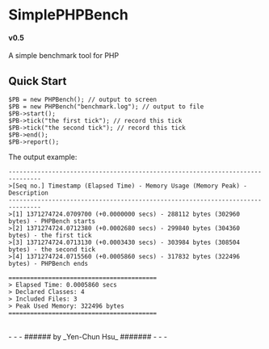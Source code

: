 SimplePHPBench
==============

#### v0.5

A simple benchmark tool for PHP

Quick Start
-----------
    
    $PB = new PHPBench(); // output to screen
    $PB = new PHPBench("benchmark.log"); // output to file
    $PB->start();
    $PB->tick("the first tick"); // record this tick
    $PB->tick("the second tick"); // record this tick
    $PB->end();
    $PB->report();
    
    
The output example:

    -------------------------------------------------------------------------------
    >[Seq no.] Timestamp (Elapsed Time) - Memory Usage (Memory Peak) - Description
    -------------------------------------------------------------------------------
    >[1] 1371274724.0709700 (+0.0000000 secs) - 288112 bytes (302960 bytes) - PHPBench starts
    >[2] 1371274724.0712380 (+0.0002680 secs) - 299840 bytes (304360 bytes) - the first tick
    >[3] 1371274724.0713130 (+0.0003430 secs) - 303984 bytes (308504 bytes) - the second tick
    >[4] 1371274724.0715560 (+0.0005860 secs) - 317832 bytes (322496 bytes) - PHPBench ends

    =========================================
    > Elapsed Time: 0.0005860 secs
    > Declared Classes: 4
    > Included Files: 3
    > Peak Used Memory: 322496 bytes
    =========================================

<br />
- - -
###### by _Yen-Chun Hsu_ #######
- - -
